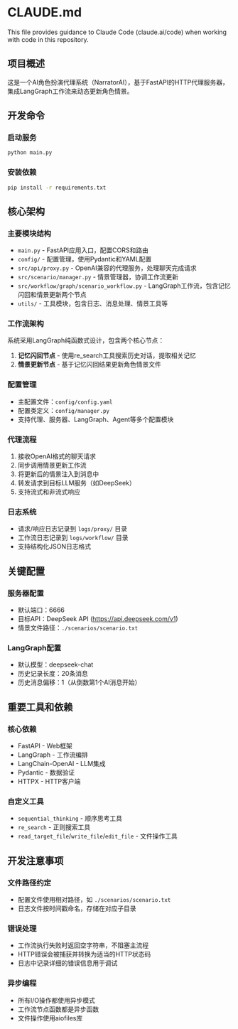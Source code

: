 # CLAUDE.md

This file provides guidance to Claude Code (claude.ai/code) when working with code in this repository.

## 项目概述

这是一个AI角色扮演代理系统（NarratorAI），基于FastAPI的HTTP代理服务器，集成LangGraph工作流来动态更新角色情景。

## 开发命令

### 启动服务
```bash
python main.py
```

### 安装依赖
```bash
pip install -r requirements.txt
```

## 核心架构

### 主要模块结构
- `main.py` - FastAPI应用入口，配置CORS和路由
- `config/` - 配置管理，使用Pydantic和YAML配置
- `src/api/proxy.py` - OpenAI兼容的代理服务，处理聊天完成请求
- `src/scenario/manager.py` - 情景管理器，协调工作流更新
- `src/workflow/graph/scenario_workflow.py` - LangGraph工作流，包含记忆闪回和情景更新两个节点
- `utils/` - 工具模块，包含日志、消息处理、情景工具等

### 工作流架构
系统采用LangGraph纯函数式设计，包含两个核心节点：
1. **记忆闪回节点** - 使用re_search工具搜索历史对话，提取相关记忆
2. **情景更新节点** - 基于记忆闪回结果更新角色情景文件

### 配置管理
- 主配置文件：`config/config.yaml`
- 配置类定义：`config/manager.py`
- 支持代理、服务器、LangGraph、Agent等多个配置模块

### 代理流程
1. 接收OpenAI格式的聊天请求
2. 同步调用情景更新工作流
3. 将更新后的情景注入到消息中
4. 转发请求到目标LLM服务（如DeepSeek）
5. 支持流式和非流式响应

### 日志系统
- 请求/响应日志记录到 `logs/proxy/` 目录
- 工作流日志记录到 `logs/workflow/` 目录
- 支持结构化JSON日志格式

## 关键配置

### 服务器配置
- 默认端口：6666
- 目标API：DeepSeek API (https://api.deepseek.com/v1)
- 情景文件路径：`./scenarios/scenario.txt`

### LangGraph配置
- 默认模型：deepseek-chat
- 历史记录长度：20条消息
- 历史消息偏移：1（从倒数第1个AI消息开始）

## 重要工具和依赖

### 核心依赖
- FastAPI - Web框架
- LangGraph - 工作流编排
- LangChain-OpenAI - LLM集成
- Pydantic - 数据验证
- HTTPX - HTTP客户端

### 自定义工具
- `sequential_thinking` - 顺序思考工具
- `re_search` - 正则搜索工具
- `read_target_file`/`write_file`/`edit_file` - 文件操作工具

## 开发注意事项

### 文件路径约定
- 配置文件使用相对路径，如 `./scenarios/scenario.txt`
- 日志文件按时间戳命名，存储在对应子目录

### 错误处理
- 工作流执行失败时返回空字符串，不阻塞主流程
- HTTP错误会被捕获并转换为适当的HTTP状态码
- 日志中记录详细的错误信息用于调试

### 异步编程
- 所有I/O操作都使用异步模式
- 工作流节点函数都是异步函数
- 文件操作使用aiofiles库